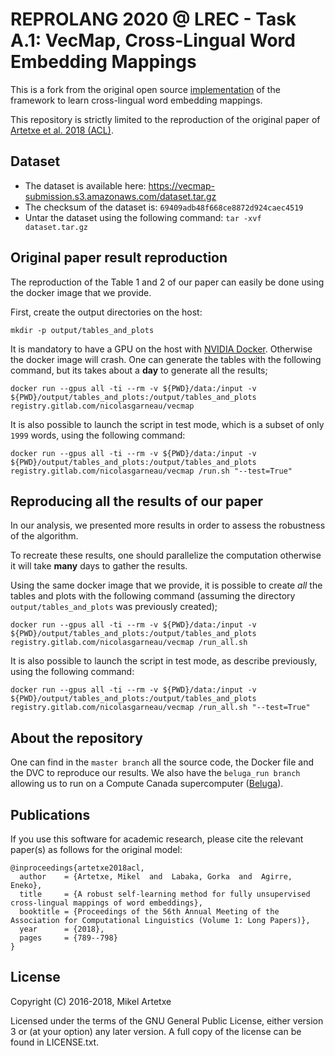 # REPROLANG 2020 @ LREC - Task A.1: VecMap, Cross-Lingual Word Embedding Mappings

This is a fork from the original open source [implementation](https://github.com/artetxem/vecmap) of the framework to learn cross-lingual word embedding mappings.

This repository is strictly limited to the reproduction of the original paper of [Artetxe et al. 2018 (ACL)](https://aclweb.org/anthology/P18-1073).


## Dataset
- The dataset is available here: https://vecmap-submission.s3.amazonaws.com/dataset.tar.gz
- The checksum of the dataset is: `69409adb48f668ce8872d924caec4519`
- Untar the dataset using the following command: `tar -xvf dataset.tar.gz`

## Original paper result reproduction
The reproduction of the Table 1 and 2 of our paper can easily be done using the docker image that we provide.

First, create the output directories on the host:

```
mkdir -p output/tables_and_plots
```

It is mandatory to have a GPU on the host with [NVIDIA Docker](https://github.com/NVIDIA/nvidia-docker).
Otherwise the docker image will crash.
One can generate the tables with the following command, but its takes about a **day** to generate all the results;

```
docker run --gpus all -ti --rm -v ${PWD}/data:/input -v ${PWD}/output/tables_and_plots:/output/tables_and_plots registry.gitlab.com/nicolasgarneau/vecmap 
```

It is also possible to launch the script in test mode, which is a subset of only `1999` words, using the following command:
```
docker run --gpus all -ti --rm -v ${PWD}/data:/input -v ${PWD}/output/tables_and_plots:/output/tables_and_plots registry.gitlab.com/nicolasgarneau/vecmap /run.sh "--test=True"
```

## Reproducing all the results of our paper

In our analysis, we presented more results in order to assess the robustness of the algorithm.

To recreate these results, one should parallelize the computation otherwise it will take **many** days to gather the results.

Using the same docker image that we provide, it is possible to create *all* the tables and plots with the following command (assuming the directory `output/tables_and_plots` was previously created);

```
docker run --gpus all -ti --rm -v ${PWD}/data:/input -v ${PWD}/output/tables_and_plots:/output/tables_and_plots registry.gitlab.com/nicolasgarneau/vecmap /run_all.sh 
```

It is also possible to launch the script in test mode, as describe previously, using the following command:

```
docker run --gpus all -ti --rm -v ${PWD}/data:/input -v ${PWD}/output/tables_and_plots:/output/tables_and_plots registry.gitlab.com/nicolasgarneau/vecmap /run_all.sh "--test=True"
```

## About the repository
One can find in the `master branch` all the source code, the Docker file and the DVC to reproduce our results. We also have the `beluga_run branch` allowing us to run on a Compute Canada supercomputer ([Beluga](https://docs.computecanada.ca/wiki/B%C3%A9luga/en)).


## Publications

If you use this software for academic research, please cite the relevant paper(s) as follows for the original model:
```
@inproceedings{artetxe2018acl,
  author    = {Artetxe, Mikel  and  Labaka, Gorka  and  Agirre, Eneko},
  title     = {A robust self-learning method for fully unsupervised cross-lingual mappings of word embeddings},
  booktitle = {Proceedings of the 56th Annual Meeting of the Association for Computational Linguistics (Volume 1: Long Papers)},
  year      = {2018},
  pages     = {789--798}
}
```

License
-------

Copyright (C) 2016-2018, Mikel Artetxe

Licensed under the terms of the GNU General Public License, either version 3 or (at your option) any later version. A full copy of the license can be found in LICENSE.txt.
